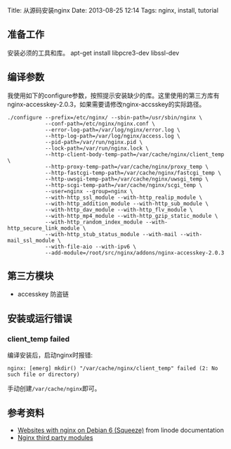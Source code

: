 Title: 从源码安装nginx
Date: 2013-08-25 12:14
Tags: nginx, install, tutorial

## 准备工作

安装必须的工具和库。
    apt-get install libpcre3-dev libssl-dev
## 编译参数

我使用如下的configure参数，按照提示安装缺少的库。这里使用的第三方库有nginx-accesskey-2.0.3，如果需要请修改nginx-accsskey的实际路径。

	./configure --prefix=/etc/nginx/ --sbin-path=/usr/sbin/nginx \
	            --conf-path=/etc/nginx/nginx.conf \
	            --error-log-path=/var/log/nginx/error.log \
	            --http-log-path=/var/log/nginx/access.log \
	            --pid-path=/var/run/nginx.pid \
	            --lock-path=/var/run/nginx.lock \ 
	            --http-client-body-temp-path=/var/cache/nginx/client_temp \
	            --http-proxy-temp-path=/var/cache/nginx/proxy_temp \
	            --http-fastcgi-temp-path=/var/cache/nginx/fastcgi_temp \
	            --http-uwsgi-temp-path=/var/cache/nginx/uwsgi_temp \
	            --http-scgi-temp-path=/var/cache/nginx/scgi_temp \
	            --user=nginx --group=nginx \
	            --with-http_ssl_module --with-http_realip_module \
	            --with-http_addition_module --with-http_sub_module \
	            --with-http_dav_module --with-http_flv_module \
	            --with-http_mp4_module --with-http_gzip_static_module \
	            --with-http_random_index_module --with-http_secure_link_module \
	            --with-http_stub_status_module --with-mail --with-mail_ssl_module \
	            --with-file-aio --with-ipv6 \
	            --add-module=/root/src/nginx/addons/nginx-accesskey-2.0.3

## 第三方模块

*  accesskey 防盗链
## 安装或运行错误

### client_temp failed
编译安装后，启动nginx时报错:

    nginx: [emerg] mkdir() "/var/cache/nginx/client_temp" failed (2: No such file or directory)

手动创建`/var/cache/nginx`即可。

## 参考资料

*  [Websites with nginx on Debian 6 (Squeeze)](http://library.linode.com/web-servers/nginx/installation/debian-6-squeeze) from linode documentation
*  [Nginx third party modules](http://wiki.nginx.org/Nginx3rdPartyModules)

